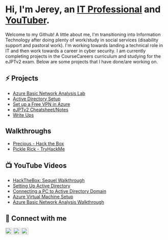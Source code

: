 # Hi, I'm Jerey, an <a href="https://www.linkedin.com/in/jmeliendrez">IT Professional</a> and <a href="https://www.youtube.com/channel/UCUmVCNwD9UT8YgL7qbnnNrA">YouTuber</a>.

Welcome to my Github! A little about me, I'm transitioning into Information Technology after doing plenty of work/study in social services (disability support and pastoral work). I'm working towards landing a technical role in IT and then work towards a career in cyber security. I am currently completing projects in the CourseCareers curriculum and studying for the eJPTv2 exam. Below are some projects that I have done/are working on.

## :zap: Projects


- [Azure Basic Network Analysis Lab](https://github.com/jmeliendrez/azure-network-analysis)
- [Active Directory Setup](https://github.com/jmeliendrez/azure-AD)
- [Set up a Free VPN in Azure](https://github.com/jmeliendrez/free-vpn)
- [eJPTv2 Cheatsheet/Notes](https://github.com/jmeliendrez/ejptv2)
- [Write Ups](https://github.com/jmeliendrez/Write-Ups)

## Walkthroughs

- [Precious - Hack the Box](https://github.com/jmeliendrez/Write-Ups/tree/main/HTB/Precious)
- [Pickle Rick - TryHackMe](https://github.com/jmeliendrez/Write-Ups/blob/main/THM/pickle_rick.md)

## 📺  YouTube Videos

- [HackTheBox: Sequel Walkthrough](https://www.youtube.com/watch?v=BeTr4rG8Oig&ab_channel=JeremiahMeliendrez)
- [Setting Up Active Directory](https://youtu.be/i2R2f8Zfrlg)
- [Connecting a PC to Active Directory Domain](https://youtu.be/GKVv_AYD6lo)
- [Azure Virtual Machine Setup](https://youtu.be/0YpwRYq-RAo)
- [Azure Basic Network Analysis Walkthrough](https://youtu.be/FVvaHPj0ikc)


## 🤳  Connect with me

[<img align="left" alt="JeremiahMeliendrez | YouTube" width="22px" src="https://cdn.jsdelivr.net/npm/simple-icons@v3/icons/youtube.svg" />][youtube]
[<img align="left" alt="JeremiahMeliendrez | Twitter" width="22px" src="https://cdn.jsdelivr.net/npm/simple-icons@v3/icons/twitter.svg" />][twitter]
[<img align="left" alt="JeremiahMeliendrez | LinkedIn" width="22px" src="https://cdn.jsdelivr.net/npm/simple-icons@v3/icons/linkedin.svg" />][linkedin]

[twitter]: https://twitter.com/r3zz_01
[youtube]: https://www.youtube.com/channel/UCUmVCNwD9UT8YgL7qbnnNrA
[linkedin]: https://www.linkedin.com/in/jmeliendrez/

<!--
**jmeliendrez/jmeliendrez** is a ✨ _special_ ✨ repository because its `README.md` (this file) appears on your GitHub profile.

Here are some ideas to get you started:

- 🔭 I’m currently working on ...
- 🌱 I’m currently learning ...
- 👯 I’m looking to collaborate on ...
- 🤔 I’m looking for help with ...
- 💬 Ask me about ...
- 📫 How to reach me: ...
- 😄 Pronouns: ...
- ⚡ Fun fact: ...
-->
